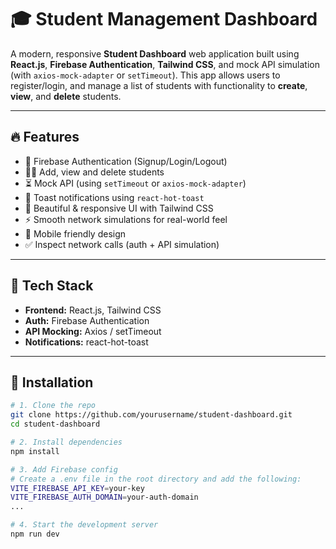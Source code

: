 # 🎓 Student Management Dashboard

A modern, responsive **Student Dashboard** web application built using **React.js**, **Firebase Authentication**, **Tailwind CSS**, and mock API simulation (with `axios-mock-adapter` or `setTimeout`). This app allows users to register/login, and manage a list of students with functionality to **create**, **view**, and **delete** students.

---

## 🔥 Features

- 🔐 Firebase Authentication (Signup/Login/Logout)
- 👨‍🎓 Add, view and delete students
- ⏳ Mock API (using `setTimeout` or `axios-mock-adapter`)
- 🧪 Toast notifications using `react-hot-toast`
- 🎨 Beautiful & responsive UI with Tailwind CSS
- ⚡ Smooth network simulations for real-world feel
- 📱 Mobile friendly design
- ✅ Inspect network calls (auth + API simulation)

---

## 🚀 Tech Stack

- **Frontend:** React.js, Tailwind CSS
- **Auth:** Firebase Authentication
- **API Mocking:** Axios / setTimeout
- **Notifications:** react-hot-toast

---

## 🔧 Installation

```bash
# 1. Clone the repo
git clone https://github.com/yourusername/student-dashboard.git
cd student-dashboard

# 2. Install dependencies
npm install

# 3. Add Firebase config
# Create a .env file in the root directory and add the following:
VITE_FIREBASE_API_KEY=your-key
VITE_FIREBASE_AUTH_DOMAIN=your-auth-domain
...

# 4. Start the development server
npm run dev
